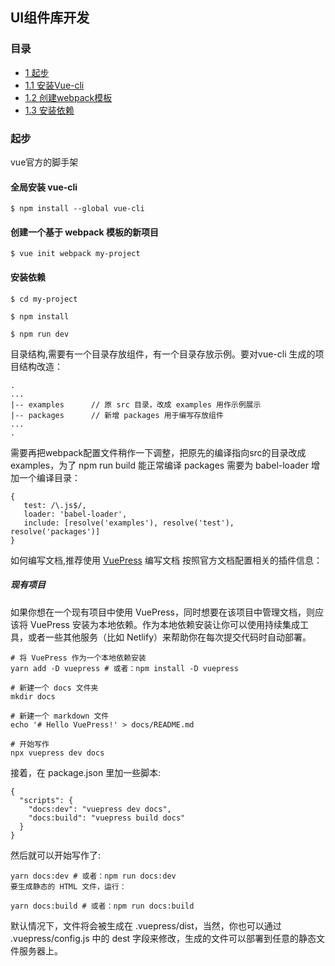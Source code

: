 ## UI组件库开发

### 目录
- [1 起步](#起步)  
- [1.1 安装Vue-cli](#全局安装-vue-cli)  
- [1.2 创建webpack模板](#创建一个基于-webpack-模板的新项目)  
- [1.3 安装依赖](#安装依赖)  

### 起步
vue官方的脚手架

#### 全局安装 vue-cli

```
$ npm install --global vue-cli
```

#### 创建一个基于 webpack 模板的新项目

```
$ vue init webpack my-project
```

#### 安装依赖
```
$ cd my-project
```

```
$ npm install
```

```
$ npm run dev
```

目录结构,需要有一个目录存放组件，有一个目录存放示例。要对vue-cli 生成的项目结构改造：

```
.
...
|-- examples      // 原 src 目录，改成 examples 用作示例展示
|-- packages      // 新增 packages 用于编写存放组件
...
.
```
需要再把webpack配置文件稍作一下调整，把原先的编译指向src的目录改成examples，为了 npm run build 能正常编译 packages 需要为 babel-loader 增加一个编译目录：

```
{
   test: /\.js$/,
   loader: 'babel-loader',
   include: [resolve('examples'), resolve('test'), resolve('packages')]
}
```

如何编写文档,推荐使用 [VuePress](https://www.vuepress.cn/) 编写文档 按照官方文档配置相关的插件信息：

##### 现有项目
如果你想在一个现有项目中使用 VuePress，同时想要在该项目中管理文档，则应该将 VuePress 安装为本地依赖。作为本地依赖安装让你可以使用持续集成工具，或者一些其他服务（比如 Netlify）来帮助你在每次提交代码时自动部署。

```
# 将 VuePress 作为一个本地依赖安装
yarn add -D vuepress # 或者：npm install -D vuepress

# 新建一个 docs 文件夹
mkdir docs

# 新建一个 markdown 文件
echo '# Hello VuePress!' > docs/README.md

# 开始写作
npx vuepress dev docs
```

接着，在 package.json 里加一些脚本:

```
{
  "scripts": {
    "docs:dev": "vuepress dev docs",
    "docs:build": "vuepress build docs"
  }
}
```

然后就可以开始写作了:

```
yarn docs:dev # 或者：npm run docs:dev
要生成静态的 HTML 文件，运行：

yarn docs:build # 或者：npm run docs:build
```

默认情况下，文件将会被生成在 .vuepress/dist，当然，你也可以通过 .vuepress/config.js 中的 dest 字段来修改，生成的文件可以部署到任意的静态文件服务器上。

